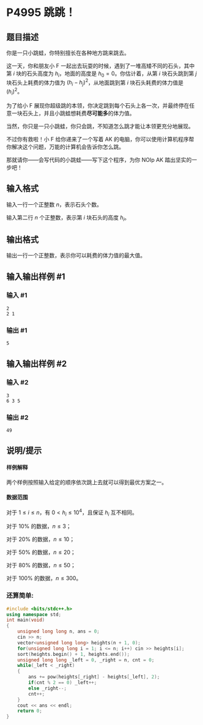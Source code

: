 # P4995 跳跳！

## 题目描述

你是一只小跳蛙，你特别擅长在各种地方跳来跳去。

这一天，你和朋友小 F 一起出去玩耍的时候，遇到了一堆高矮不同的石头，其中第 $i$ 块的石头高度为 $h_i$，地面的高度是 $h_0 = 0$。你估计着，从第 $i$ 块石头跳到第 $j$ 块石头上耗费的体力值为 $(h_i - h_j) ^ 2$，从地面跳到第 $i$ 块石头耗费的体力值是 $(h_i) ^ 2$。

为了给小 F 展现你超级跳的本领，你决定跳到每个石头上各一次，并最终停在任意一块石头上，并且小跳蛙想耗费**尽可能多**的体力值。

当然，你只是一只小跳蛙，你只会跳，不知道怎么跳才能让本领更充分地展现。

不过你有救啦！小 F 给你递来了一个写着 AK 的电脑，你可以使用计算机程序帮你解决这个问题，万能的计算机会告诉你怎么跳。

那就请你——会写代码的小跳蛙——写下这个程序，为你 NOIp AK 踏出坚实的一步吧！

## 输入格式

输入一行一个正整数 $n$，表示石头个数。

输入第二行 $n$ 个正整数，表示第 $i$ 块石头的高度 $h_i$。

## 输出格式

输出一行一个正整数，表示你可以耗费的体力值的最大值。

## 输入输出样例 #1

### 输入 #1

```
2
2 1
```

### 输出 #1

```
5
```

## 输入输出样例 #2

### 输入 #2

```
3
6 3 5
```

### 输出 #2

```
49
```

## 说明/提示

#### 样例解释

两个样例按照输入给定的顺序依次跳上去就可以得到最优方案之一。

#### 数据范围
对于 $1 \leq i \leq n$，有 $0 < h_i \leq 10 ^ 4$，且保证 $h_i$ 互不相同。

对于 $10\%$ 的数据，$n \leq 3$；

对于 $20\%$ 的数据，$n \leq 10$；

对于 $50\%$ 的数据，$n \leq 20$；

对于 $80\%$ 的数据，$n \leq 50$；

对于 $100\%$ 的数据，$n \leq 300$。

### 还算简单:
```cpp
#include <bits/stdc++.h>
using namespace std;
int main(void)
{
    unsigned long long n, ans = 0;
    cin >> n;
    vector<unsigned long long> heights(n + 1, 0);
    for(unsigned long long i = 1; i <= n; i++) cin >> heights[i];
    sort(heights.begin() + 1, heights.end());
    unsigned long long _left = 0, _right = n, cnt = 0;
    while(_left < _right)
    {
        ans += pow(heights[_right] - heights[_left], 2);
        if(cnt % 2 == 0) _left++;
        else _right--;
        cnt++;
    }
    cout << ans << endl;
    return 0;
}
```